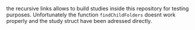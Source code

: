 
the recursive links allows to build studies inside this repository for testing purposes. 
Unfortunately the function `findChildFolders` doesnt work properly and the study struct have been adressed directly.  
